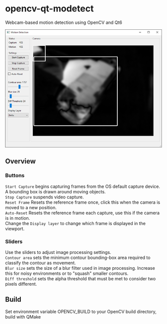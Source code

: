 # opencv-qt-modetect

Webcam-based motion detection using OpenCV and Qt6

![Window](https://raw.githubusercontent.com/gmbows/opencv-qt-modetect/master/window.png)

## Overview

### Buttons
`Start Capture` begins capturing frames from the OS default capture device. A bounding box is drawn around moving objects. <br>
`Stop Capture` suspends video capture. <br>
`Reset Frame` Resets the reference frame once, click this when the camera is moved to a new position. <br>
`Auto-Reset` Resets the reference frame each capture, use this if the camera is in motion. <br>
Change the `Display layer` to change which frame is displayed in the viewport.

### Sliders
Use the sliders to adjust image processing settings. <br>
`Contour area` sets the minimum contour bounding-box area required to classify the contour as movement. <br>
`Blur size` sets the size of a blur filter used in image processing.  Increase this for noisy environments or to "squash" smaller contours. <br>
`Diff threshold` sets the alpha threshold that must be met to consider two pixels different. 

## Build

Set environment variable OPENCV_BUILD to your OpenCV build directory, build with QMake
